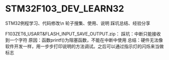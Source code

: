 # STM32F103_DEV_LEARN32

STM32例程学习、代码修改\n
轮子搜集、使用、说明
踩坑总结、经验分享


F103ZET6_USART&FLASH_INPUT_SAVE_OUTPUT.zip：
踩坑：中断只能接收到一个字符
原因：函数printf()为阻塞函数，不能在中断中使用
总结：硬件无法像软件开发一样，用一步步打印说明的方法调试。之后可以通过指示灯的闪烁来当做标志

